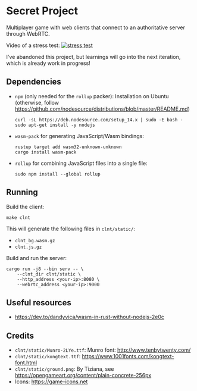 # Secret Project

Multiplayer game with web clients that connect to an authoritative server through WebRTC.

Video of a stress test:
[![stress test](https://img.youtube.com/vi/vOkd2RIo32U/0.jpg)](https://www.youtube.com/watch?v=vOkd2RIo32U)

I've abandoned this project, but learnings will go into the next iteration, which is already work in progress!

## Dependencies
- `npm` (only needed for the `rollup` packer):
    Installation on Ubuntu (otherwise, follow https://github.com/nodesource/distributions/blob/master/README.md)

    ```
    curl -sL https://deb.nodesource.com/setup_14.x | sudo -E bash -
    sudo apt-get install -y nodejs
    ```
- `wasm-pack` for generating JavaScript/Wasm bindings:

    ```
    rustup target add wasm32-unknown-unknown
    cargo install wasm-pack
    ```
- `rollup` for combining JavaScript files into a single file:

    ```
    sudo npm install --global rollup
    ```

## Running

Build the client:
```
make clnt
```
This will generate the following files in `clnt/static/`:
- `clnt_bg.wasm.gz`
- `clnt.js.gz`

Build and run the server:
```
cargo run -j8 --bin serv -- \
    --clnt_dir clnt/static \
    --http_address <your-ip>:8080 \
    --webrtc_address <your-ip>:9000
```

## Useful resources
- https://dev.to/dandyvica/wasm-in-rust-without-nodejs-2e0c

## Credits
- `clnt/static/Munro-2LYe.ttf`: Munro font: http://www.tenbytwenty.com/
- `clnt/static/kongtext.ttf`: https://www.1001fonts.com/kongtext-font.html
- `clnt/static/ground.png`: By Tiziana, see https://opengameart.org/content/plain-concrete-256px
- Icons: https://game-icons.net
